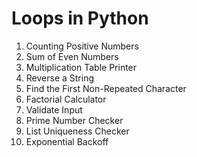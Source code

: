 # Loops in Python

1. Counting Positive Numbers
2. Sum of Even Numbers
3. Multiplication Table Printer
4. Reverse a String
5. Find the First Non-Repeated Character
6. Factorial Calculator
7. Validate Input
8. Prime Number Checker
9. List Uniqueness Checker
10. Exponential Backoff
